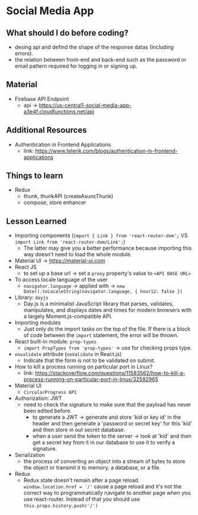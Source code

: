 # Social Media App

## What should I do before coding?
- desing api and defind the shape of the response datas (Including errors).
- the relation between front-end and back-end such as the password or email pattern required for logging in or signing up.

## Material
- Firebase API Endpoint
	- api -> https://us-central1-social-media-app-a3e4f.cloudfunctions.net/api

## Additional Resources
- Authentication in Frontend Applications
	- link: https://www.telerik.com/blogs/authentication-in-frontend-applications

## Things to learn
- Redux
	- thunk, thunkAPI (createAsuncThunk)
	- compose, store enhancer

## Lesson Learned
- Importing components (`import { Link } from 'react-router-dom';` VS `import Link from 'react-router-dom/Link';`)
	- The latter may give you a better performance because importing this way doesn't need to load the whole module.
- Material UI -> https://material-ui.com
- React JS
	- to set up a base url -> set a `proxy` property's value to `<API BASE URL>`
- To access locale language of the user
	- `navigator.language` -> applied with -> `new Date().toLocaleString(navigator.language, { hour12: false })`
- Library: `dayjs`
	- Day.js is a minimalist JavaScript library that parses, validates, manipulates, and displays dates and times for modern browsers with a largely Moment.js-compatible API.
- Importing modules
	- Just only do the import tasks on the top of the file. If there is a block of code between the `import` statement, the error will be thrown.
- React built-in module: `prop-types`
	- `import PropTypes from 'prop-types'` -> use for checking props type.
- `novalidate` attribute (`noValidate` in React.js)
	- Indicate that the form is not to be validated on submit.
- How to kill a process running on particular port in Linux?
	- link: https://stackoverflow.com/questions/11583562/how-to-kill-a-process-running-on-particular-port-in-linux/32592965
- Material UI
	- `CircularProgress API`
- Authorization: JWT
	- need to check the signature to make sure that the payload has never been edited before.
		- to generate a JWT -> generate and store 'kid or key id' in the header and then generate a 'password or secret key' for this 'kid' and then store in out secret database.
		- when a user send the token to the server -> look at 'kid' and then get a secret key from it in our database to use it to verify a signature.
- Serialization
	- the process of converting an object into a stream of bytes to store the object or transmit it to memory, a database, or a file.
- Redux
	- Redux state doesn't remain after a page reload. `window.location.href = '/'` cause a page reload and it's not the correct way to programmatically navigate to another page when you use react-router. Instead of that you should use `this.props.history.push('/')`